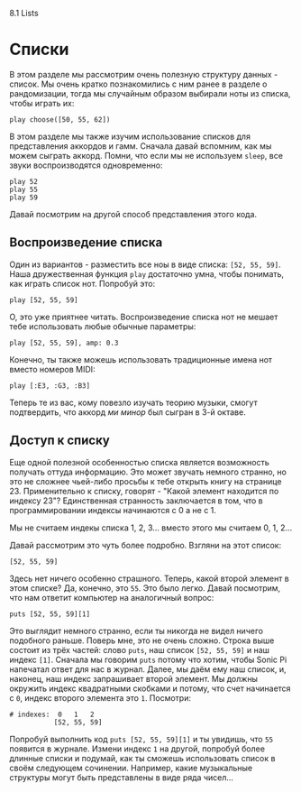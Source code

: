 8.1 Lists

# Списки

В этом разделе мы рассмотрим очень полезную структуру данных - список.
Мы очень кратко познакомились с ним ранее в разделе о рандомизации,
тогда мы случайным образом выбирали ноты из списка, чтобы играть их:

```
play choose([50, 55, 62])
```

В этом разделе мы также изучим использование списков для представления
аккордов и гамм. Сначала давай вспомним, как мы можем сыграть аккорд. Помни,
что если мы не используем `sleep`, все звуки воспроизводятся одновременно:

```
play 52
play 55
play 59
```

Давай посмотрим на другой способ представления этого кода.

## Воспроизведение списка

Один из вариантов - разместить все ноы в виде списка: `[52, 55, 59]`. Наша
дружественная функция `play` достаточно умна, чтобы понимать, как играть список
нот. Попробуй это:

```
play [52, 55, 59]
```

О, это уже приятнее читать. Воспроизведение списка нот не мешает тебе
использовать любые обычные параметры:

```
play [52, 55, 59], amp: 0.3
```

Конечно, ты также можешь использовать традиционные имена нот вместо номеров
MIDI:

```
play [:E3, :G3, :B3]
```

Теперь те из вас, кому повезло изучать теорию музыки, смогут подтвердить, что
аккорд *ми минор* был  сыгран в 3-й октаве.

## Доступ к списку

Еще одной полезной особенностью списка является возможность получать оттуда
информацию. Это может звучать немного странно, но это не сложнее чьей-либо
просьбы к тебе открыть книгу на странице 23. Применительно к списку, говорят -
"Какой элемент находится по индексу 23"? Единственная странность заключается в
том, что в программировании индексы начинаются с 0 а не с 1.

Мы не считаем индекы списка 1, 2, 3... вместо этого мы считаем 0, 1, 2...

Давай рассмотрим это чуть более подробно. Взгляни на этот список:

```
[52, 55, 59]
```

Здесь нет ничего особенно страшного. Теперь, какой второй элемент в этом
списке? Да, конечно, это `55`. Это было легко. Давай посмотрим, что нам ответит
компьютер на аналогичный вопрос:

```
puts [52, 55, 59][1]
```

Это выглядит немного странно, если ты никогда не видел ничего подобного раньше.
Поверь мне, это не очень сложно. Строка выше состоит из трёх частей: слово
`puts`, наш список `[52, 55, 59]` и наш индекс `[1]`. Сначала мы говорим `puts`
потому что хотим, чтобы Sonic Pi  напечатал ответ для нас в журнал. Далее, мы
даём ему наш список, и, наконец, наш индекс запрашивает второй элемент. Мы
должны окружить индекс квадратными скобками и потому, что счет начинается с
`0`, индекс второго элемента это `1`. Посмотри:

```
# indexes:  0   1   2
           [52, 55, 59]
```

Попробуй выполнить код `puts [52, 55, 59][1]` и ты увидишь, что `55` появится в
журнале. Измени индекс `1` на другой, попробуй более длинные списки и
подумай, как ты сможешь использовать список в своём следующем сочинении.
Например, какие музыкальные структуры могут быть представлены в виде ряда
чисел...
